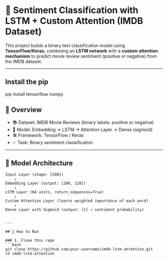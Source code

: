 # 🎯 Sentiment Classification with LSTM + Custom Attention (IMDB Dataset)

This project builds a binary text classification model using **TensorFlow/Keras**, combining an **LSTM network** with a **custom attention mechanism** to predict movie review sentiment (positive or negative) from the IMDB dataset.

---
## Install the pip
pip install tensorflow numpy

## 📌 Overview

- 📚 Dataset: IMDB Movie Reviews (binary labels: positive or negative)
- 🧠 Model: Embedding → LSTM → Attention Layer → Dense (sigmoid)
- 🛠️ Framework: TensorFlow / Keras
- ✅ Task: Binary sentiment classification

---
## 🚀 Model Architecture

```text
Input Layer (shape: [200])
    ↓
Embedding Layer (output: [200, 128])
    ↓
LSTM Layer (64 units, return_sequences=True)
    ↓
Custom Attention Layer (learns weighted importance of each word)
    ↓
Dense Layer with Sigmoid (output: [1] → sentiment probability)


---

## 📂 How to Run

### 1. Clone this repo
```bash
git clone https://github.com/your-username/imdb-lstm-attention.git
cd imdb-lstm-attention
